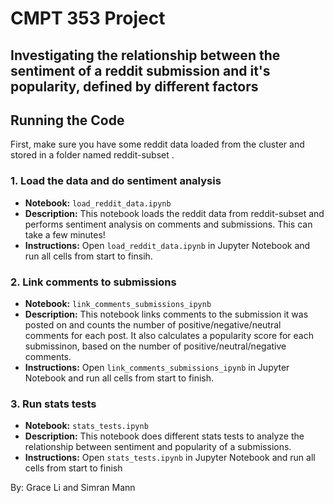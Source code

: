 # CMPT 353 Project

## Investigating the relationship between the sentiment of a reddit submission and it's popularity, defined by different factors

## Running the Code

First, make sure you have some reddit data loaded from the cluster and stored in a folder named reddit-subset .

### 1. Load the data and do sentiment analysis 

- **Notebook:** `load_reddit_data.ipynb`
- **Description:** This notebook loads the reddit data from reddit-subset and performs sentiment analysis on comments and submissions. This can take a few minutes! 
- **Instructions:** Open `load_reddit_data.ipynb` in Jupyter Notebook and run all cells from start to finsih. 

### 2. Link comments to submissions

- **Notebook:** `link_comments_submissions_ipynb`
- **Description:** This notebook links comments to the submission it was posted on and counts the number of positive/negative/neutral comments for each post. It also calculates a popularity score for each submissinon, based on the number of positive/neutral/negative comments. 
- **Instructions:** Open `link_comments_submissions_ipynb` in Jupyter Notebook and run all cells from start to finish. 

### 3. Run stats tests 

- **Notebook:** `stats_tests.ipynb`
- **Description:** This notebook does different stats tests to analyze the relationship between sentiment and popularity of a submissions.
- **Instructions:** Open `stats_tests.ipynb` in Jupyter Notebook and run all cells from start to finish


By: Grace Li and Simran Mann 
